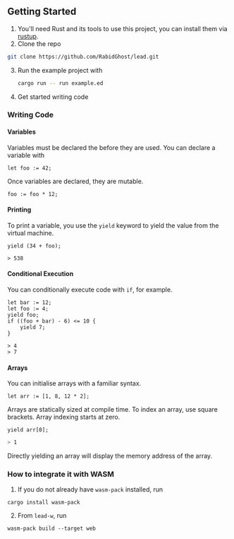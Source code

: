 ## Getting Started
1. You'll need Rust and its tools to use this project, you can install them via [rustup](https://rustup.rs).
2. Clone the repo
```sh
git clone https://github.com/RabidGhost/lead.git
```
3. Run the example project with
	```sh
   cargo run -- run example.ed
	```
1. Get started writing code

### Writing Code

#### Variables
Variables must be declared the before they are used. You can declare a variable with
```
let foo := 42;
```
Once variables are declared, they are mutable.
```
foo := foo * 12;
```
#### Printing
To print a variable, you use the `yield` keyword to yield the value from the virtual machine.
```
yield (34 + foo);
```
```
> 538
```
#### Conditional Execution
You can conditionally execute code with `if`, for example.
```
let bar := 12;
let foo := 4;
yield foo;
if ((foo + bar) - 6) <= 10 {
	yield 7;
}
```
```
> 4
> 7
```

#### Arrays
You can initialise arrays with a familiar syntax.
```
let arr := [1, 8, 12 * 2];
```
Arrays are statically sized at compile time. To index an array, use square brackets. Array indexing starts at zero.
```
yield arr[0];
```
```sh
> 1
```
Directly yielding an array will display the memory address of the array.


### How to integrate it with WASM
1. If you do not already have `wasm-pack` installed, run
```
cargo install wasm-pack
```

2. From `lead-w`, run
```
wasm-pack build --target web
```
